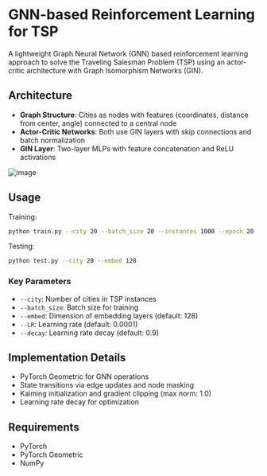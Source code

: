 # GNN-based Reinforcement Learning for TSP

A lightweight Graph Neural Network (GNN) based reinforcement learning approach to solve the Traveling Salesman Problem (TSP) using an actor-critic architecture with Graph Isomorphism Networks (GIN).

## Architecture
- **Graph Structure**: Cities as nodes with features (coordinates, distance from center, angle) connected to a central node
- **Actor-Critic Networks**: Both use GIN layers with skip connections and batch normalization
- **GIN Layer**: Two-layer MLPs with feature concatenation and ReLU activations

![image](https://github.com/user-attachments/assets/98b712dd-7898-45b3-b227-366ff6740ad7)

## Usage

Training:
```bash
python train.py --city 20 --batch_size 20 --instances 1000 --epoch 20 --embed 128 --steps_per_epoch 100
```

Testing:
```bash
python test.py --city 20 --embed 128
```

### Key Parameters
- `--city`: Number of cities in TSP instances
- `--batch_size`: Batch size for training
- `--embed`: Dimension of embedding layers (default: 128)
- `--LR`: Learning rate (default: 0.0001)
- `--decay`: Learning rate decay (default: 0.9)

## Implementation Details
- PyTorch Geometric for GNN operations
- State transitions via edge updates and node masking
- Kaiming initialization and gradient clipping (max norm: 1.0)
- Learning rate decay for optimization

## Requirements
- PyTorch
- PyTorch Geometric
- NumPy
